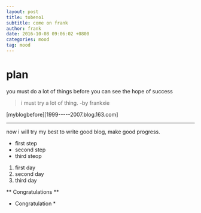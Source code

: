 ```yaml
---
layout: post
title: tobeno1
subtitle: come on frank
author: frank
date: 2016-10-08 09:06:02 +0800
categories: mood
tag: mood
---
```

# plan
you must do a lot of things before you can see the hope of success

> i must try a lot of thing. -by frankxie

[myblogbefore][1999-----2007.blog.163.com]

***
now i will try my best to write good blog, make good progress.

- first step
- second step
- third steop

1. first day
2. second day
3. third day

** Congratulations **
* Congratulation *


